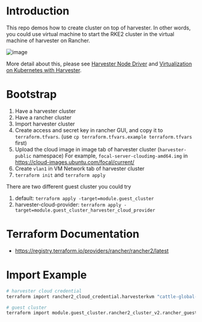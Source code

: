 # Introduction

This repo demos how to create cluster on top of harvester. In other words, you could use virtual machine to start the RKE2 cluster in the virtual machine of harvester on Rancher. 

![image](https://github.com/Yu-Jack/guest-cluster-in-harvester-example/assets/6960289/81e6d5d3-b04e-46a4-9ca2-3525d7daedfc)

More detail about this, please see [Harvester Node Driver](https://docs.harvesterhci.io/v1.2/rancher/node/node-driver/) and [Virtualization on Kubernetes with Harvester](https://ranchermanager.docs.rancher.com/integrations-in-rancher/harvester).

# Bootstrap

1. Have a harvester cluster
2. Have a rancher cluster
3. Import harvester cluster
4. Create access and secret key in rancher GUI, and copy it to `terraform.tfvars`. (use `cp terraform.tfvars.example terraform.tfvars` first)
5. Upload the cloud image in image tab of harvester cluster (`harvester-public` namespace)
    For example, `focal-server-cloudimg-amd64.img` in https://cloud-images.ubuntu.com/focal/current/
6. Create `vlan1` in VM Network tab of harvester cluster
7. `terraform init` and `terraform apply`

There are two different guest cluster you could try

1. default: `terraform apply -target=module.guest_cluster`
2. harvester-cloud-provider: `terraform apply -target=module.guest_cluster_harvester_cloud_provider`

# Terraform Documentation

- https://registry.terraform.io/providers/rancher/rancher2/latest

# Import Example

```sh
# harvester cloud credential
terraform import rancher2_cloud_credential.harvesterkvm "cattle-global-data:cc-xxxxx.harvester"

# guest cluster
terraform import module.guest_cluster.rancher2_cluster_v2.rancher_guest_cluster fleet-default/local-test
```
